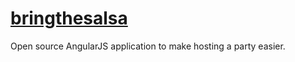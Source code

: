 [bringthesalsa](http://bringthesalsa.hswolff.com/)
=============

Open source AngularJS application to make hosting a party easier.
